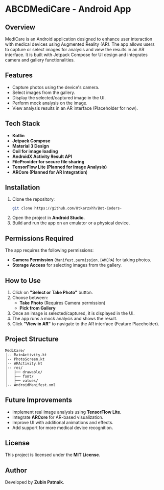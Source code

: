 # ABCDMediCare - Android App

## Overview
MediCare is an Android application designed to enhance user interaction with medical devices using Augmented Reality (AR). The app allows users to capture or select images for analysis and view the results in an AR interface. It is built with Jetpack Compose for UI design and integrates camera and gallery functionalities.

## Features
- Capture photos using the device's camera.
- Select images from the gallery.
- Display the selected/captured image in the UI.
- Perform mock analysis on the image.
- View analysis results in an AR interface (Placeholder for now).

## Tech Stack
- **Kotlin**
- **Jetpack Compose**
- **Material 3 Design**
- **Coil for image loading**
- **AndroidX Activity Result API**
- **FileProvider for secure file sharing**
- **TensorFlow Lite (Planned for Image Analysis)**
- **ARCore (Planned for AR Integration)**

## Installation
1. Clone the repository:
   ```sh
   git clone https://github.com/Utkarzxhh/Bot-Coders-
   ```
2. Open the project in **Android Studio**.
3. Build and run the app on an emulator or a physical device.

## Permissions Required
The app requires the following permissions:
- **Camera Permission** (`Manifest.permission.CAMERA`) for taking photos.
- **Storage Access** for selecting images from the gallery.

## How to Use
1. Click on **"Select or Take Photo"** button.
2. Choose between:
   - **Take Photo** (Requires Camera permission)
   - **Pick from Gallery**
3. Once an image is selected/captured, it is displayed in the UI.
4. The app runs a mock analysis and shows the result.
5. Click **"View in AR"** to navigate to the AR interface (Feature Placeholder).

## Project Structure
```
MediCare/
│-- MainActivity.kt
│-- PhotoScreen.kt
│-- ARActivity.kt
│-- res/
│   ├── drawable/
│   ├── font/
│   ├── values/
│-- AndroidManifest.xml
```

## Future Improvements
- Implement real image analysis using **TensorFlow Lite**.
- Integrate **ARCore** for AR-based visualization.
- Improve UI with additional animations and effects.
- Add support for more medical device recognition.

## License
This project is licensed under the **MIT License**.

## Author
Developed by **Zubin Patnaik**.
